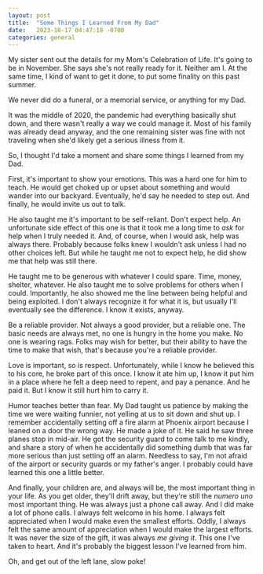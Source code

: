 ```yaml
---
layout: post
title:  "Some Things I Learned From My Dad"
date:   2023-10-17 04:47:18 -0700
categories: general
---
```


My sister sent out the details for my Mom's Celebration of Life.  It's going to be in November.  She says she's not really ready for it.  Neither am I.  At the same time, I kind of want to get it done, to put some finality on this past summer.

We never did do a funeral, or a memorial service, or anything for my Dad.  

It was the middle of 2020, the pandemic had everything basically shut down, and there wasn't really a way we could manage it.  Most of his family was already dead anyway, and the one remaining sister was fine with not traveling when she'd likely get a serious illness from it.

So, I thought I'd take a moment and share some things I learned from my Dad.

First, it's important to show your emotions.  This was a hard one for him to teach.  He would get choked up or upset about something and would wander into our backyard.  Eventually, he'd say he needed to step out.  And finally, he would invite us out to talk.  

He also taught me it's important to be self-reliant. Don't expect help.  An unfortunate side effect of this one is that it took me a long time to *ask* for help when I truly needed it.  And, of course, when I would ask, help was always there.  Probably because folks knew I wouldn't ask unless I had no other choices left.  But while he taught me not to expect help, he did show me that help was still there.

He taught me to be generous with whatever I could spare.  Time, money, shelter, whatever.  He also taught me to solve problems for others when I could.  Importantly, he also showed me the line between being helpful and being exploited.  I don't always recognize it for what it is, but usually I'll eventually see the difference.  I know it exists, anyway.

Be a reliable provider.  Not always a good provider, but a reliable one.  The basic needs are always met, no one is hungry in the home you make.  No one is wearing rags.  Folks may wish for better, but their ability to have the time to make that wish, that's because you're a reliable provider.  

Love is important, so is respect.  Unfortunately, while I know he believed this to his core, he broke part of this once.  I know it ate him up, I know it put him in a place where he felt a deep need to repent, and pay a penance.  And he paid it.  But I know it still hurt him to carry it.

Humor teaches better than fear.  My Dad taught us patience by making the time we were waiting funnier, not yelling at us to sit down and shut up.  I remember accidentally setting off a fire alarm at Phoenix airport because I leaned on a door the wrong way.  He made a joke of it.  He said he saw three planes stop in mid-air.  He got the security guard to come talk to me kindly, and share a story of when he accidentally did something dumb that was far more serious than just setting off an alarm.  Needless to say, I'm not afraid of the airport or security guards or my father's anger.  I probably could have learned this one a little better.

And finally, your children are, and always will be, the most important thing in your life.  As you get older, they'll drift away, but they're still the *numero uno* most important thing.  He was always just a phone call away.  And I did make a lot of phone calls.  I always felt welcome in his home.  I always felt appreciated when I would make even the smallest efforts.  Oddly, I always felt the same amount of appreciation when I would make the largest efforts.  It was never the size of the gift, it was always *me giving it*.  This one I've taken to heart.  And it's probably the biggest lesson I've learned from him.

Oh, and get out of the left lane, slow poke!
